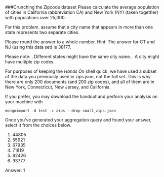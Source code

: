 ###Crunching the Zipcode dataset
Please calculate the average population of cities in California (abbreviation CA) and New York (NY) (taken together) with populations over 25,000. 

For this problem, assume that a city name that appears in more than one state represents two separate cities. 

Please round the answer to a whole number. 
Hint: The answer for CT and NJ (using this data set) is 38177. 

Please note:
. Different states might have the same city name.
. A city might have multiple zip codes.

For purposes of keeping the *Hands On* shell quick, we have used a subset of the data you previously used in zips.json, not the full set. This is why there are only 200 documents (and 200 zip codes), and all of them are in New York, Connecticut, New Jersey, and California. 

If you prefer, you may download the handout and perform your analysis on your machine with
```
mongoimport -d test -c zips --drop small_zips.json
```

Once you've generated your aggregation query and found your answer, select it from the choices below.

1. 44805
2. 55921
3. 67935
4. 71819
5. 82426
6. 93777

Answer: 1